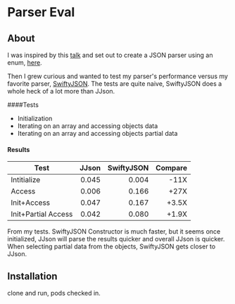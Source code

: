 # Parser Eval


## About

I was inspired by this [talk](https://realm.io/news/swift-summit-anthony-levings-json-type-safety/) and set out to create a JSON parser using an enum, [here](https://github.com/jaycanty/JJson).  

Then I grew curious and wanted to test my parser's performance versus my favorite parser, [SwiftyJSON](https://github.com/SwiftyJSON/SwiftyJSON).  The tests are quite naive, SwiftyJSON does a whole heck of a lot more than JJson.  

####Tests

- Initialization
- Iterating on an array and accessing objects data
- Iterating on an array and accessing objects partial data

#### Results

| Test                | JJson    |SwiftyJSON| Compare |
| -------------       |---------:| --------:|--------:|
| Intitialize         | 0.045    |  0.004   | -11X    |
| Access              | 0.006    |  0.166   | +27X    | 
| Init+Access         | 0.047    |  0.167   | +3.5X   |
| Init+Partial Access | 0.042    |  0.080   | +1.9X   |


From my tests. SwiftyJSON Constructor is much faster, but it seems once initialized, JJson will parse the results quicker and overall JJson is quicker.  When selecting partial data from the objects, SwiftyJSON gets closer to JJson.


## Installation

clone and run, pods checked in.






